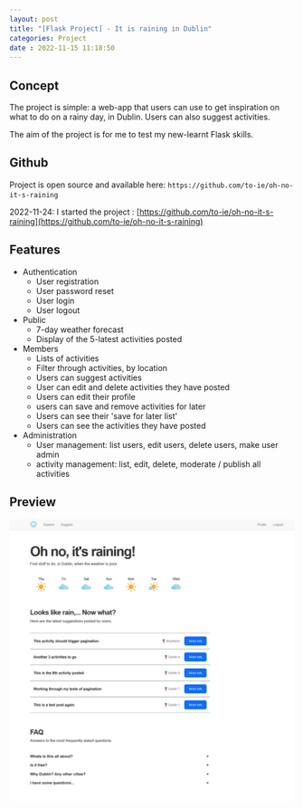 ```yaml
---
layout: post
title: "[Flask Project] - It is raining in Dublin" 
categories: Project
date : 2022-11-15 11:18:50
---
```

## Concept
The project is simple: a web-app that users can use to get inspiration on what to do on a rainy day, in Dublin. Users can also suggest activities. 

The aim of the project is for me to test my new-learnt Flask skills. 

## Github
Project is open source and available here: `https://github.com/to-ie/oh-no-it-s-raining`

2022-11-24: I started the project : [https://github.com/to-ie/oh-no-it-s-raining](https://github.com/to-ie/oh-no-it-s-raining)

## Features
- Authentication
    - User registration 
    - User password reset 
    - User login
    - User logout
- Public
    - 7-day weather forecast
    - Display of the 5-latest activities posted
- Members
    - Lists of activities
    - Filter through activities, by location
    - Users can suggest activities
    - User can edit and delete activities they have posted
    - Users can edit their profile
    - users can save and remove activities for later
    - Users can see their 'save for later list'
    - Users can see the activities they have posted
- Administration
    - User management: list users, edit users, delete users, make user admin
    - activity management: list, edit, delete, moderate / publish all activities

## Preview
![Preview](https://github.com/to-ie/oh-no-it-s-raining/raw/main/app/static/index.jpg)

